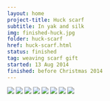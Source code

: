 ```yaml
---
layout: home
project-title: Huck scarf
subtitle: In yak and silk
img: finished-huck.jpg
folder: huck-scarf
href: huck-scarf.html
status: finished
tag: weaving scarf gift
started: 13 Aug 2014
finished: before Christmas 2014
---
```

<section id="photos">
<img src="{{ site.baseurl }}/projects/huck-scarf/img/huck-draft.jpg" />
<img src="{{ site.baseurl }}/projects/huck-scarf/img/talyo.jpg" />
<img src="{{ site.baseurl }}/projects/huck-scarf/img/silken-fog.jpg" />
<img src="{{ site.baseurl }}/projects/huck-scarf/img/scarf-plan.jpg" />
<img src="{{ site.baseurl }}/projects/huck-scarf/img/sleying.jpg" />
<img src="{{ site.baseurl }}/projects/huck-scarf/img/ppi.jpg" />
<img src="{{ site.baseurl }}/projects/huck-scarf/img/on-loom.jpg" />
<img src="{{ site.baseurl }}/projects/huck-scarf/img/finished-huck.jpg" />
</section><!-- /#photos -->